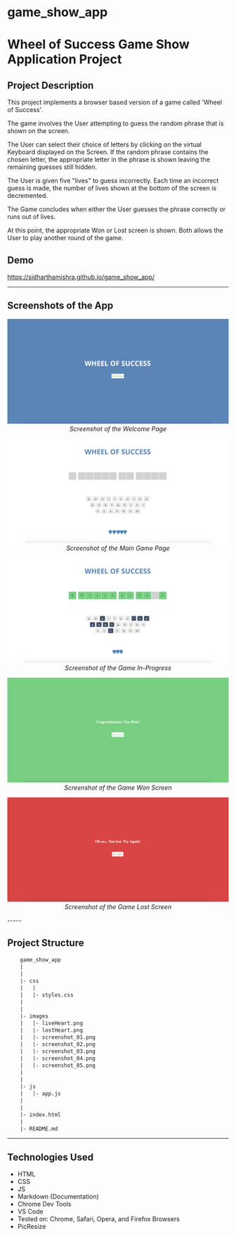 # game_show_app
# Wheel of Success Game Show Application Project

## Project Description

This project implements a browser based version of a game called 'Wheel of Success'.

The game involves the User attempting to guess the random phrase that is shown on the screen. 

The User can select their choice of letters by clicking on the virtual Keyboard displayed on the Screen. If the random phrase contains the chosen letter, the appropriate letter in the phrase is shown leaving the remaining guesses still hidden.

The User is given five "lives" to guess incorrectly. Each time an incorrect guess is made, the number of lives shown at the bottom of the screen is decremented.

The Game concludes when either the User guesses the phrase correctly or runs out of lives.

At this point, the appropriate Won or Lost screen is shown. Both allows the User to play another round of the game.

## Demo
https://sidharthamishra.github.io/game_show_app/

----

## Screenshots of the App
<center>

![Screenshot of the Welcome Page](images/screenshot_01.png)
*Screenshot of the Welcome Page*


![Screenshot of the Main Game Page](images/screenshot_02.png)
*Screenshot of the Main Game Page*

![Screenshot of the Game In-Progress](images/screenshot_03.png)
*Screenshot of the Game In-Progress*

![Screenshot of the Game Won Screen](images/screenshot_04.png)
*Screenshot of the Game Won Screen*

![Screenshot of the Game Lost Screen](images/screenshot_05.png)
*Screenshot of the Game Lost Screen*
</center>
-----

## Project Structure

```
    game_show_app
    |
    |
    |- css
    |   |
    |   |- styles.css
    |
    |
    |- images
    |   |- liveHeart.png
    |   |- lostHeart.png
    |   |- screenshot_01.png
    |   |- screenshot_02.png
    |   |- screenshot_03.png
    |   |- screenshot_04.png
    |   |- screenshot_05.png
    |
    |
    |- js
    |   |- app.js
    |
    |
    |- index.html
    |
    |- README.md

```
----
## Technologies Used

* HTML
* CSS
* JS
* Markdown (Documentation)
* Chrome Dev Tools
* VS Code
* Tested on: Chrome, Safari, Opera, and Firefox Browsers
* PicResize